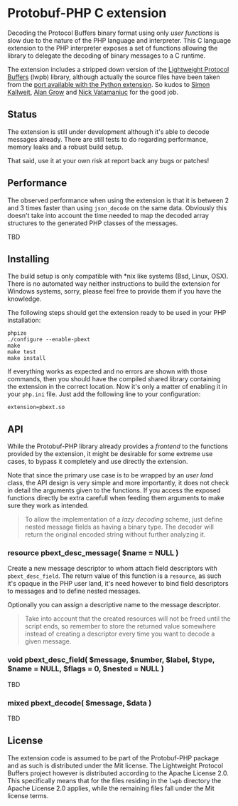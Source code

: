 # Protobuf-PHP C extension

Decoding the Protocol Buffers binary format using only _user functions_ is slow
due to the nature of the PHP language and interpreter. This C language extension
to the PHP interpreter exposes a set of functions allowing the library to delegate
the decoding of binary messages to a C runtime.

The extension includes a stripped down version of the 
[Lightweight Protocol Buffers](http://code.google.com/p/lwpb/) (lwpb) library, although 
actually the source files have been taken from the 
[port available with the Python extension](https://github.com/acg/lwpb). So kudos to
[Simon Kallweit](http://code.google.com/p/lwpb/), [Alan Grow](https://github.com/acg) and
[Nick Vatamaniuc](https://github.com/nickva) for the good job.

## Status

The extension is still under development although it's able to decode messages already.
There are still tests to do regarding performance, memory leaks and a robust build setup. 

That said, use it at your own risk at report back any bugs or patches!


## Performance

The observed performance when using the extension is that it is between 2 and 3 times
faster than using `json_decode` on the same data. Obviously this doesn't take into account
the time needed to map the decoded array structures to the generated PHP classes of the
messages.

TBD


## Installing

The build setup is only compatible with *nix like systems (Bsd, Linux, OSX). There is
no automated way neither instructions to build the extension for Windows systems, sorry,
please feel free to provide them if you have the knowledge.

The following steps should get the extension ready to be used in your PHP installation:

    phpize
    ./configure --enable-pbext
    make
    make test
    make install

If everything works as expected and no errors are shown with those commands, then you
should have the compiled shared library containing the extension in the correct location.
Now it's only a matter of enabling it in your `php.ini` file. Just add the following line
to your configuration:

    extension=pbext.so


## API

While the Protobuf-PHP library already provides a _frontend_ to the functions provided 
by the extension, it might be desirable for some extreme use cases, to bypass it completely 
and use directly the extension.

Note that since the primary use case is to be wrapped by an _user land_ class, the API design
is very simple and more importantly, it does not check in detail the arguments given to the
functions. If you access the exposed functions directly be extra carefull when feeding them
arguments to make sure they work as intended.

> To allow the implementation of a _lazy decoding_ scheme, just define nested message fields
as having a binary type. The decoder will return the original encoded string without further
analyzing it.


### resource pbext_desc_message( $name = NULL )

Create a new message descriptor to whom attach field descriptors with `pbext_desc_field`.
The return value of this function is a `resource`, as such it's opaque in the PHP user land, 
it's need however to bind field descriptors to messages and to define nested messages.

Optionally you can assign a descriptive name to the message descriptor.

> Take into account that the created resources will not be freed until the script ends, so
  remember to store the returned value somewhere instead of creating a descriptor every time
  you want to decode a given message.

### void pbext_desc_field( $message, $number, $label, $type, $name = NULL, $flags = 0, $nested = NULL )

TBD

### mixed pbext_decode( $message, $data )

TBD


## License

The extension code is assumed to be part of the Protobuf-PHP package and as such is
distributed under the Mit license. The Lightweight Protocol Buffers project however 
is distributed according to the Apache License 2.0. This specifically means that
for the files residing in the `lwpb` directory the Apache License 2.0 applies, while
the remaining files fall under the Mit license terms.

